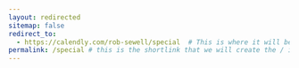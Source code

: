 ```yaml
---
layout: redirected
sitemap: false
redirect_to:
  - https://calendly.com/rob-sewell/special  # This is where it will be redirected  - must be a complete url and a space after the -
permalink: /special # this is the shortlink that we will create the / is required - MUST MATCH the name of the file amd a space after the :
---
```

